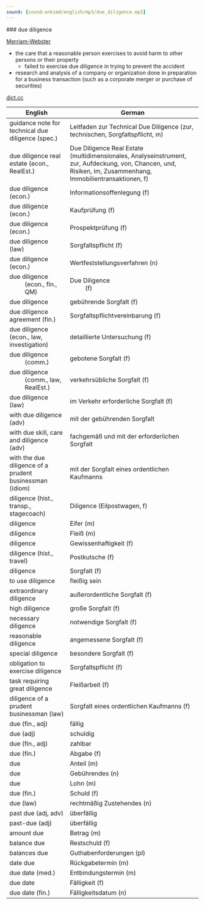 ```yaml
---
sound: [sound:ankimd/english/mp3/due_diligence.mp3]
---
```


\### due diligence

[Merriam-Webster](https://www.merriam-webster.com/dictionary/due+diligence)

- the care that a reasonable person exercises to avoid harm to other persons or their property
    - failed to exercise due diligence in trying to prevent the accident
- research and analysis of a company or organization done in preparation for a business transaction (such as a corporate merger or purchase of securities)

[dict.cc](https://www.dict.cc/due+diligence)

| English        | German       |
| -------------- | ------------ |
| guidance note for technical due diligence <guidance note for TDD> (spec.) | Leitfaden zur Technical Due Diligence (zur, technischen, Sorgfaltspflicht, m) |
| due diligence real estate <DDRE> (econ., RealEst.) | Due Diligence Real Estate <DDRE> (multidimensionales, Analyseinstrument, zur, Aufdeckung, von, Chancen, und, Risiken, im, Zusammenhang, Immobilientransaktionen, f) |
| due diligence (econ.) | Informationsoffenlegung (f) |
| due diligence (econ.) | Kaufprüfung (f) |
| due diligence (econ.) | Prospektprüfung (f) |
| due diligence (law) | Sorgfaltspflicht (f) |
| due diligence (econ.) | Wertfeststellungsverfahren (n) |
| due diligence <DD> (econ., fin., QM) | Due Diligence <DD> (f) |
| due diligence | gebührende Sorgfalt (f) |
| due diligence agreement (fin.) | Sorgfaltspflichtvereinbarung (f) |
| due diligence (econ., law, investigation) | detaillierte Untersuchung (f) |
| due diligence <DD> (comm.) | gebotene Sorgfalt (f) |
| due diligence <DD> (comm., law, RealEst.) | verkehrsübliche Sorgfalt (f) |
| due diligence (law) | im Verkehr erforderliche Sorgfalt (f) |
| with due diligence (adv) | mit der gebührenden Sorgfalt |
| with due skill, care and diligence (adv) | fachgemäß und mit der erforderlichen Sorgfalt |
| with the due diligence of a prudent businessman (idiom) | mit der Sorgfalt eines ordentlichen Kaufmanns |
| diligence (hist., transp., stagecoach) | Diligence (Eilpostwagen, f) |
| diligence | Eifer (m) |
| diligence | Fleiß (m) |
| diligence | Gewissenhaftigkeit (f) |
| diligence (hist., travel) | Postkutsche (f) |
| diligence | Sorgfalt (f) |
| to use diligence | fleißig sein |
| extraordinary diligence | außerordentliche Sorgfalt (f) |
| high diligence | große Sorgfalt (f) |
| necessary diligence | notwendige Sorgfalt (f) |
| reasonable diligence | angemessene Sorgfalt (f) |
| special diligence | besondere Sorgfalt (f) |
| obligation to exercise diligence | Sorgfaltspflicht (f) |
| task requiring great diligence | Fleißarbeit (f) |
| diligence of a prudent businessman (law) | Sorgfalt eines ordentlichen Kaufmanns (f) |
| due (fin., adj) | fällig |
| due (adj) | schuldig |
| due (fin., adj) | zahlbar |
| due (fin.) | Abgabe (f) |
| due | Anteil (m) |
| due | Gebührendes (n) |
| due | Lohn (m) |
| due (fin.) | Schuld (f) |
| due (law) | rechtmäßig Zustehendes (n) |
| past due (adj, adv) | überfällig |
| past-due (adj) | überfällig |
| amount due | Betrag (m) |
| balance due | Restschuld (f) |
| balances due | Guthabenforderungen (pl) |
| date due | Rückgabetermin (m) |
| due date (med.) | Entbindungstermin (m) |
| due date | Fälligkeit (f) |
| due date (fin.) | Fälligkeitsdatum (n) |
